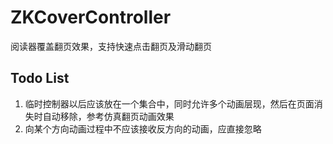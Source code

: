 # ZKCoverController
阅读器覆盖翻页效果，支持快速点击翻页及滑动翻页

## Todo List
1. 临时控制器以后应该放在一个集合中，同时允许多个动画层现，然后在页面消失时自动移除，参考仿真翻页动画效果 
2. 向某个方向动画过程中不应该接收反方向的动画，应直接忽略